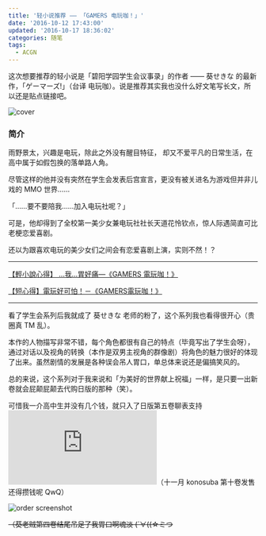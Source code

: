 ```yaml
---
title: '轻小说推荐 —— 「GAMERS 电玩咖！」'
date: '2016-10-12 17:43:00'
updated: '2016-10-17 18:36:02'
categories: 随笔
tags:
  - ACGN
---
```


这次想要推荐的轻小说是「碧阳学园学生会议事录」的作者 —— 葵せきな 的最新作，「ゲーマーズ!」（台译 电玩咖）。说是推荐其实我也没什么好文笔写长文，所以还是贴点链接吧。

![cover](https://moepic.org/images/2016/10/17/b79812bd576d2dcfae343b562b9cf75e.jpg)

<!--more-->

### 简介

雨野景太，兴趣是电玩，除此之外没有醒目特征，
却又不爱平凡的日常生活，在高中属于如假包换的落单路人角。

尽管这样的他并没有突然在学生会发表后宫宣言，更没有被关进名为游戏但并非儿戏的 MMO 世界……

「……要不要陪我……加入电玩社呢？」

可是，他却得到了全校第一美少女兼电玩社社长天道花怜钦点，惊人际遇简直可比老梗恋爱喜剧。

还以为跟喜欢电玩的美少女们之间会有恋爱喜剧上演，实则不然！？

-------------

[【輕小說心得】 ...我...胃好痛—《GAMERS 電玩咖！》](http://home.gamer.com.tw/creationDetail.php?sn=3299159)

[【短心得】電玩好可怕！－《GAMERS電玩咖！》](http://home.gamer.com.tw/creationDetail.php?sn=3176574)

------------

看了学生会系列后我就成了 葵せきな 老师的粉了，这个系列我也看得很开心（贵圈真 TM 乱）。

本作的人物描写非常不错，每个角色都很有自己的特点（毕竟写出了学生会呀），通过对话以及视角的转换（本作是双男主视角的群像剧）将角色的魅力很好的体现了出来。虽然剧情的发展是各种误会吊人胃口，单总体来说还是偏搞笑风的。

总的来说，这个系列对于我来说和「为美好的世界献上祝福」一样，是只要一出新卷就会屁颠屁颠去代购日版的那种（笑）。

可惜我一介高中生并没有几个钱，就只入了日版第五卷聊表支持
![emotion](https://img.prin.studio/legacy/image.php?di=56FY)（十一月 konosuba 第十卷发售还得攒钱呢 QwQ）

![order screenshot](https://moepic.org/images/2016/10/17/96023c1aab81facdc9645389e29b13c8.png)

~~（葵老贼第四卷结尾吊足了我胃口啊魂淡 (´∀((☆ミつ~~

